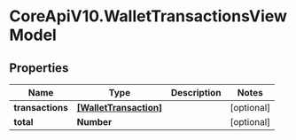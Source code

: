 # CoreApiV10.WalletTransactionsViewModel

## Properties
Name | Type | Description | Notes
------------ | ------------- | ------------- | -------------
**transactions** | [**[WalletTransaction]**](WalletTransaction.md) |  | [optional] 
**total** | **Number** |  | [optional] 


